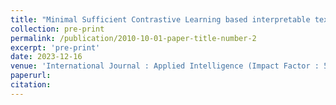 ```yaml
---
title: "Minimal Sufficient Contrastive Learning based interpretable text-video modality gap"
collection: pre-print
permalink: /publication/2010-10-01-paper-title-number-2
excerpt: 'pre-print'
date: 2023-12-16
venue: 'International Journal : Applied Intelligence (Impact Factor : 5.019)'
paperurl: 
citation:
---
```

<!--This paper is about the number 2. The number 3 is left for future work.-->

<!--[Download paper here](http://academicpages.github.io/files/paper2.pdf)-->

<!--Recommended citation: Your Name, You. (2010). "Paper Title Number 2." <i>Journal 1</i>. 1(2).-->